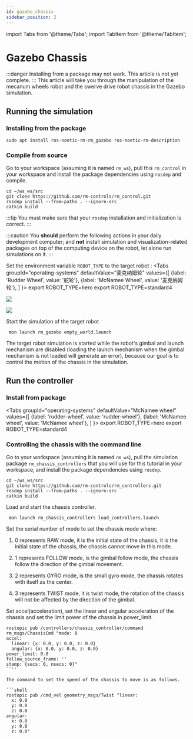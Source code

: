 ```yaml
---
id: gazebo_chassis
sidebar_position: 2
---
```


import Tabs from '@theme/Tabs';
import TabItem from '@theme/TabItem';

# Gazebo Chassis
:::danger
Installing from a package may not work. This article is not yet complete.
:::
This article will take you through the manipulation of the mecanum wheels robot and the swerve drive robot chassis in the Gazebo simulation.

## Running the simulation
### Installing from the package

    sudo apt install ros-noetic-rm-rm_gazebo ros-noetic-rm-description

### Compile from source

Go to your workspace (assuming it is named ``rm_ws``), pull this ``rm_control`` in your workspace and install the package dependencies using ``rosdep`` and compile.

```shell
cd ~/ws_ws/src
git clone https://github.com/rm-controls/rm_control.git
rosdep install --from-paths . --ignore-src
catkin build
```

:::tip
You must make sure that your `rosdep` installation and initialization is correct.
:::

:::caution
You **should** perform the following actions in your daily development computer; and **not** install simulation and visualization-related packages on top of the computing device on the robot, let alone run simulations on it.
:::


Set the environment variable `ROBOT_TYPE` to the target robot :
<Tabs
groupId="operating-systems"
defaultValue="麦克纳姆轮"
values={[
{label: 'Rudder Wheel', value: '舵轮'},
{label: 'McNamee Wheel', value: '麦克纳姆轮'},
]
}>
<TabItem value="麦克纳姆轮">export ROBOT_TYPE=hero</TabItem>
<TabItem value="舵轮">export ROBOT_TYPE=standard4</TabItem>
</Tabs>


![](/img/gazebo_chassis/chassis1.png)

![](/img/gazebo_chassis/chassis2.png)


Start the simulation of the target robot

```shell
 mon launch rm_gazebo empty_world.launch
```

The target robot simulation is started while the robot's gimbal and launch mechanism are disabled (loading the launch mechanism when the gimbal mechanism is not loaded will generate an error), because our goal is to control the motion of the chassis in the simulation.

## Run the controller

### Install from package

<Tabs
groupId="operating-systems"
defaultValue="McNamee wheel"
values={[
{label: 'rudder-wheel', value: 'rudder-wheel'},
{label: 'McNamee wheel', value: 'McNamee wheel'},
]
}>
<TabItem value="McNamee Wheel">export ROBOT_TYPE=hero</TabItem>
<TabItem value="rudder wheel">export ROBOT_TYPE=standard4</TabItem>
</Tabs>

### Controlling the chassis with the command line

Go to your workspace (assuming it is named ``rm_ws``), pull the simulation package ``rm_chassis_controllers`` that you will use for this tutorial in your workspace, and install the package dependencies using ``rosdep``.

```shell
cd ~/ws_ws/src
git clone https://github.com/rm-controls/rm_controllers.git
rosdep install --from-paths . --ignore-src
catkin build
```

Load and start the chassis controller.

```
 mon launch rm_chassis_controllers load_controllers.launch 
```

Set the serial number of mode to set the chassis mode where:

1. 0 represents RAW mode, it is the initial state of the chassis, it is the initial state of the chassis, the chassis cannot move in this mode.

2. 1 represents FOLLOW mode, is the gimbal follow mode, the chassis follow the direction of the gimbal movement.

3. 2 represents GYRO mode, is the small gyro mode, the chassis rotates with itself as the center.

4. 3 represents TWIST mode, it is twist mode, the rotation of the chassis will not be affected by the direction of the gimbal.


Set accel(acceleration), set the linear and angular acceleration of the chassis and set the limit power of the chassis in power_limit.


```shell
rostopic pub /controllers/chassis_controller/command rm_msgs/ChassisCmd "mode: 0
accel:
  linear: {x: 0.0, y: 0.0, z: 0.0}
  angular: {x: 0.0, y: 0.0, z: 0.0}
power_limit: 0.0
follow_source_frame: ''
stamp: {secs: 0, nsecs: 0}" 
``''

The command to set the speed of the chassis to move is as follows.

```shell
rostopic pub /cmd_vel geometry_msgs/Twist "linear:
  x: 0.0
  y: 0.0
  z: 0.0
angular:
  x: 0.0
  y: 0.0
  z: 0.0" 
```
